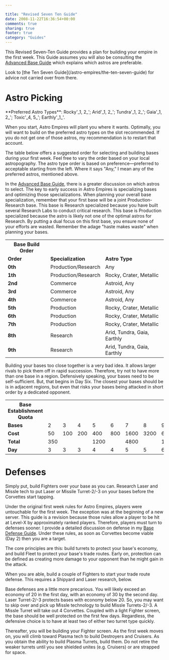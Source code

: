 ```yaml
---

title: "Revised Seven Ten Guide"
date: 2008-11-22T16:36:54+00:00
comments: true
sharing: true
footer: true
category: "Guides"
---
```


This Revised Seven-Ten Guide provides a plan for building your empire in
the first week. This Guide assumes you will also be consulting the
[Advanced Base Guide](/astro-empires/advanced-base-guide) which explains which astros are preferable.

<div class=''>
Look to [the Ten Seven Guide](/astro-empires/the-ten-seven-guide) for advice not carried over from there.
</div>



Astro Picking
=============

<div class=''>
**Preferred Astro Types**: Rocky'_1, 2_'; Arid'_1, 2_'; Tundra'_1, 2_'; Gaia'_1, 2_'; Toxic'_4, 5_'; Earthly'_1_'.
</div>

When you start, Astro Empires will plant you where it wants. Optimally,
you will want to build on the preferred astro types on the slot
recommended.
If you do not get one of those astros, my recommendation is to restart
that account.

The table below offers a suggested order for selecting and building
bases during your first week. Feel free to vary the order based on your
local astropography. The astro type order is based on
preference&mdash;preferred to acceptable starting from the left. Where it
says "Any," I mean any of the preferred astros, mentioned above.

In the [Advanced Base Guide](/astro-empires/advanced-base-guide), there is a greater discussion on which
astros to select. The key to early success in Astro Empires is specializing
bases and optimizing those specializations. When planning your overall
base specialization, remember that your first base will be a joint
Production-Research base. This base is Research specialized because you
have built several Research Labs to conduct critical research. This base
is Production specialized because the astro is likely not one of the
optimal astros for Research. By putting a dual focus on this first base,
you ensure none of your efforts are wasted. Remember the adage "haste
makes waste" when planning your bases.


<table class='table'><tr>
  <th>Base Build Order</th>
</tr>
<tr>
  <td><strong>Order</strong></td>
  <td><strong>Specialization</strong></td>
  <td><strong>Astro Type</strong></td>
</tr>
<tr>
  <td><strong>0th</strong></td>
  <td>Production/Research</td>
  <td>Any</td>
</tr>
<tr>
  <td><strong>1th</strong></td>
  <td>Production/Research</td>
  <td>Rocky, Crater, Metallic</td>
</tr>
<tr>
  <td><strong>2nd</strong></td>
  <td>Commerce</td>
  <td>Astroid, Any</td>
</tr>
<tr>
  <td><strong>3rd</strong></td>
  <td>Commerce</td>
  <td>Astroid, Any</td>
</tr>
<tr>
  <td><strong>4th</strong></td>
  <td>Commerce</td>
  <td>Astroid, Any</td>
</tr>
<tr>
  <td><strong>5th</strong></td>
  <td>Production</td>
  <td>Rocky, Crater, Metallic</td>
</tr>
<tr>
  <td><strong>6th</strong></td>
  <td>Production</td>
  <td>Rocky, Crater, Metallic</td>
</tr>
<tr>
  <td><strong>7th</strong></td>
  <td>Production</td>
  <td>Rocky, Crater, Metallic</td>
</tr>
<tr>
  <td><strong>8th</strong></td>
  <td>Research</td>
  <td>Arid, Tundra, Gaia, Earthly</td>
</tr>
<tr>
  <td><strong>9th</strong></td>
  <td>Research</td>
  <td>Arid, Tundra, Gaia, Earthly</td>
</tr>
</table>

Building your bases too close together is a very bad idea. It allows
larger rivals to pick them off in rapid succession. Therefore, try not
to have more than one base in a region. Defensively speaking, your bases
need to be self-sufficient.  But, that begins in Day Six. The closest
your bases should be is in adjacent regions, but even that risks your
bases being attacked in short order by a dedicated opponent.


<table class='table'><tr>
  <th>Base Establishment Quota</th>
</tr>
<tr>
  <td><strong>Bases</strong></td>
  <td>2</td>
  <td>3</td>
  <td>4</td>
  <td>5</td>
  <td>6</td>
  <td>7</td>
  <td>8</td>
  <td>9</td>
  <td>10</td>
</tr>
<tr>
  <td><strong>Cost</strong></td>
  <td>50</td>
  <td>100</td>
  <td>200</td>
  <td>400</td>
  <td>800</td>
  <td>1600</td>
  <td>3200</td>
  <td>6400</td>
  <td>12800</td>
</tr>
<tr>
  <td><strong>Total</strong></td>
  <td>350</td>
  <td></td>
  <td></td>
  <td>1200</td>
  <td></td>
  <td>4800</td>
  <td></td>
  <td>19200</td>
</tr>
<tr>
  <td><strong>Day</strong></td>
  <td>3</td>
  <td>3</td>
  <td>3</td>
  <td>4</td>
  <td>4</td>
  <td>5</td>
  <td>5</td>
  <td>6</td>
  <td>6</td>
</tr>
</table>

Defenses
========

<div class=''>
Simply put, build Fighters over your base as you can. Research Laser and
Missle tech to put Laser or Missile Turret-2/-3 on your bases before the
Corvettes start tapping.
</div>

Under the original first week rules for Astro Empires, players were
untouchable for the first week. The exception was at the beginning of a
new server. This guide is a revision because those rules allow a player
to be hit at Level-X by approximately ranked players. Therefore, players
must turn to defenses sooner. I provide a detailed discussion on defense
in my [Base Defense Guide](/astro-empires/base-defense-guide). Under these rules, as soon as Corvettes
become viable (Day 2) then you are a target.

The core principles are this: build turrets to protect your base's
economy, and build Fleet to protect your base's trade routes. Early on,
protection can be defined as creating more damage to your opponent than
he might gain in the attack.

When you are able, build a couple of Fighters to start your trade route
defense. This requires a Shipyard and Laser research, below.

Base defenses are a little more precarious. You will likely exceed an
economy of 20 in the first day, with an economy of 30 by the second day.
Laser Turret-2/-3 protects bases with economy below 20. So, you may want
to skip over and pick up Missle technology to build Missle
Turrets-2/-3. A Missle Turret will take out 4 Corvettes. Coupled with a
light Fighter screen, the base should be well protected on the first few
days. Regardless, the defensive choice is to have at least two of either
two turret type quickly.

Thereafter, you will be building your Fighter screen. As the first week
moves on, you will climb toward Plasma tech to build Destroyers and
Cruisers. As you obtain the ability to build Plasma Turrets, build them.
Do not retire the weaker turrets until you see shielded unites (e.g.
Cruisers) or are strapped for space.

